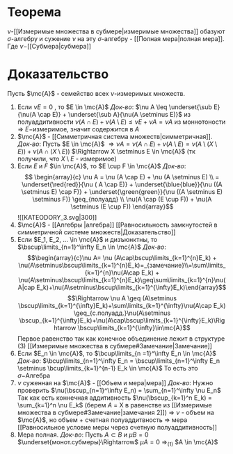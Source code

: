 # Теорема
$\nu$-[[Измеримые множества в субмере|измеримые множества]] обазуют $\sigma$-алгебру и сужение $\nu$ на эту $\sigma$-алгебру - [[Полная мера|полная мера]]. Где $\nu-$[[Субмера|субмера]]
# Доказательство
Пусть $\mc{A}$ - семейство всех $\nu$-измеримых множеств.
1. Если $\nu E = 0$ , то $E \in \mc{A}$
   *Док-во*: $\nu A \leq \underset{\sub E}{\nu(A \cap E)} + \underset{\sub A}{\nu(A \setminus E)}$ из полуаддитивности 
   $\nu(A \cap E) + \nu(A \setminus E) \leq \nu E  + \nu A = \nu A$ из моннотоности $\Rightarrow$ $E-$измеримое, значит содержится в $A$
2. $\mc{A}$ - [[Симметричная система множеств|симметричная]].   
   *Док-во*: Пусть $E \in \mc{A}$ $\Rightarrow \nu A = \nu (A \cap E) + \nu (A \setminus E) =  \nu(A \setminus (X \setminus E)) + \nu(A \cap (X \setminus E))$ $\Rightarrow X \setminus E \in \mc{A}$ (тк получили, что $X\setminus E$ - измеримое)
3. Если $E$ и $F$ $\in \mc{A}$, то $E \cup F \in \mc{A}$
   *Док-во*: $$ \begin{array}{c} 
   \nu A = \nu (A \cap E) + \nu (A \setminus E) \\ = \underset{\red{red}}{\nu ( A \cap E)} + \underset{\blue{blue}}{\nu ((A \setminus E) \cap F)} + \underset{\green{green}}{\nu ((A \setminus E) \setminus F)} \geq_{полуадд} \\
   \nu(A \cap (E \cup F)) + \nu(A \setminus (E \cup F)) \end{array}$$
	 ![[KATEODORY_3.svg|300]]
4. $\mc{A}$ - [[Алгебры |алгебра]] [[Равносильность замкнутостей в симметричной системе множеств|Доказательство]] 
5. Если $E_1, E_2, ... \in \mc{A}$ и дизъюнктны, то $\bscup\limits_{n=1}^\infty E_n \in \mc{A}$
   *Док-во*: 
   $$\begin{array}{c}\nu A=  \nu (A\cap\bscup\limits_{k=1}^{n}E_k) + \nu(A\setminus\bscup\limits_{k=1}^{n}E_k)=_{замечание}\\=\sum\limits_{k=1}^{n}\nu(A\cap E_k) + \nu(A\setminus\bscup\limits_{k=1}^{n}E_k)\geq\sum\limits_{k=1}^{n}\nu(A|cap E_k)+\nu(A\setminus\bscup\limits_{k=1}^{\infty}E_k)\end{array}$$
	   $$\Rightarrow \nu A \geq (A\setminus \bscup\limits_{k=1}^{\infty}E_k)+\sum\limits_{k=1}^{\infty}\nu(A\cap E_k) \geq_{с.полуадд.}\nu(A\setminus \bscup_{k=1}^{\infty}E_k)+\nu(A\cap\bscup\limits_{k=1}^{\infty}E_k)\Rightarrow \bscup\limits_{k=1}^{\infty}\in\mc{A}$$
	   Первое равенство так как конечное объединение лежит в структуре (3)
	  [[Измеримые множества в субмере#Замечание|Замечание]]
6. Если $E_n \in \mc{A}$, то $\bcup\limits_{n =1}^\infty E_n \in \mc{A}$ 
   *Док-во*: $\bcup\limits_{n=1}^\infty E_n = \bscup\limits_{n=1}^\infty E_n \setminus \bcup\limits_{k=1}^{n-1} E_k \in \mc{A}$ 
   То есть это $\sigma-$Алгебра
7. $\nu$ суженная на $\mc{A}$ - [[Объем и мера|мера]]
   *Док-во*: Нужно проверить $\nu(\bscup_{n=1}^\infty E_n) = \sum_{n=1}^\infty \nu E_n$
   Так как есть коннечная аддитивность $\nu(\bscup_{k=1}^n E_k) = \sum_{k=1}^n \nu E_k$ (берем $A$ = X в равенстве из [[Измеримые множества в субмере#Замечание|замечания 2]]) $\Rightarrow$ $\nu$ - объем на $\mc{A}$, но объем + счетная полуаддитвность $\Rightarrow$ мера [[Равносильное условие меры через счетную полуаддитивность]]
8. Мера полная. 
   *Док-во*: Пусть $A \subset B$ и $\mu B = 0$ $\underset{монот.субмеры}\Rightarrow$ $\mu A = 0$ $\Rightarrow_{(1)}$ $A \in \mc{A}$  
   